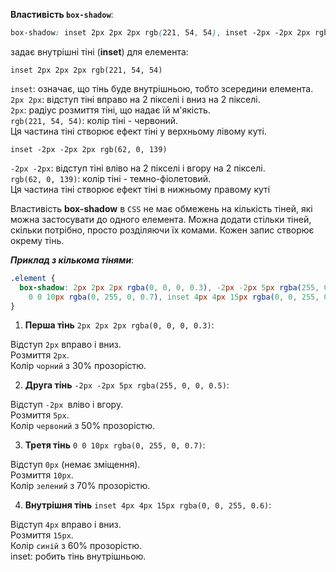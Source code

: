 **Властивість `box-shadow`**:

```css
box-shadow: inset 2px 2px 2px rgb(221, 54, 54), inset -2px -2px 2px rgb(62, 0, 139);
```

задає внутрішні тіні (**inset**) для елемента:

`inset 2px 2px 2px rgb(221, 54, 54)`

`inset`: означає, що тінь буде внутрішньою, тобто зсередини елемента.<br>
`2px 2px`: відступ тіні вправо на 2 пікселі і вниз на 2 пікселі.<br>
`2px`: радіус розмиття тіні, що надає їй м'якість.<br>
`rgb(221, 54, 54)`: колір тіні - червоний.<br>
Ця частина тіні створює ефект тіні у верхньому лівому куті.<br>

`inset -2px -2px 2px rgb(62, 0, 139)`

`-2px -2px`: відступ тіні вліво на 2 пікселі і вгору на 2 пікселі.<br>
`rgb(62, 0, 139)`: колір тіні - темно-фіолетовий.<br>
Ця частина тіні створює ефект тіні в нижньому правому куті<br>

Властивість **box-shadow** в `CSS` не має обмежень на кількість тіней, які можна застосувати до одного елемента. Можна додати стільки тіней, скільки потрібно, просто розділяючи їх комами. Кожен запис створює окрему тінь.

**_Приклад з кількома тінями_**:

```css
.element {
  box-shadow: 2px 2px 2px rgba(0, 0, 0, 0.3), -2px -2px 5px rgba(255, 0, 0, 0.5),
    0 0 10px rgba(0, 255, 0, 0.7), inset 4px 4px 15px rgba(0, 0, 255, 0.6);
}
```

1. **Перша тінь** `2px 2px 2px rgba(0, 0, 0, 0.3)`:

Відступ `2px` вправо і вниз.<br>
Розмиття `2px`.<br>
Колір `чорний` з 30% прозорістю.

2. **Друга тінь** `-2px -2px 5px rgba(255, 0, 0, 0.5)`:

Відступ `-2px `вліво і вгору.<br>
Розмиття `5px`.<br>
Колір `червоний` з 50% прозорістю.

3. **Третя тінь** `0 0 10px rgba(0, 255, 0, 0.7)`:

Відступ `0px` (немає зміщення).<br>
Розмиття `10px`.<br>
Колір `зелений` з 70% прозорістю.

4. **Внутрішня тінь** `inset 4px 4px 15px rgba(0, 0, 255, 0.6)`:

Відступ `4px` вправо і вниз.<br>
Розмиття `15px`.<br>
Колір `синій` з 60% прозорістю.<br>
inset: робить тінь внутрішньою.

